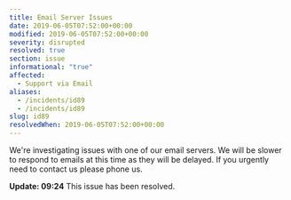 ```yaml
---
title: Email Server Issues
date: 2019-06-05T07:52:00+00:00
modified: 2019-06-05T07:52:00+00:00
severity: disrupted
resolved: true
section: issue
informational: "true"
affected:
  - Support via Email
aliases:
  - /incidents/id89
  - /incidents/id89
slug: id89
resolvedWhen: 2019-06-05T07:52:00+00:00
---
```


We're investigating issues with one of our email servers.  We will be slower to respond to emails at this time as they will be delayed.  If you urgently need to contact us please phone us.

**Update: 09:24** This issue has been resolved.

